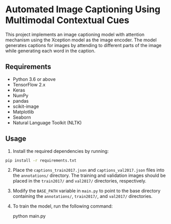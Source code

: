 # Automated Image Captioning Using Multimodal Contextual Cues

This project implements an image captioning model with attention mechanism using the Xception model as the image encoder. The model generates captions for images by attending to different parts of the image while generating each word in the caption.

## Requirements

- Python 3.6 or above
- TensorFlow 2.x
- Keras
- NumPy
- pandas
- scikit-image
- Matplotlib
- Seaborn
- Natural Language Toolkit (NLTK)

## Usage

1. Install the required dependencies by running:

  ```bash
pip install -r requirements.txt
```

2. Place the `captions_train2017.json` and `captions_val2017.json` files into the `annotations/` directory. The training and validation images should be placed in the `train2017/` and `val2017/` directories, respectively.

3. Modify the `BASE_PATH` variable in `main.py` to point to the base directory containing the `annotations/`, `train2017/`, and `val2017/` directories.

4. To train the model, run the following command:

   python main.py




